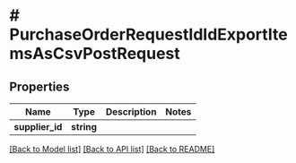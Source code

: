 # # PurchaseOrderRequestIdIdExportItemsAsCsvPostRequest

## Properties

Name | Type | Description | Notes
------------ | ------------- | ------------- | -------------
**supplier_id** | **string** |  |

[[Back to Model list]](../../README.md#models) [[Back to API list]](../../README.md#endpoints) [[Back to README]](../../README.md)
